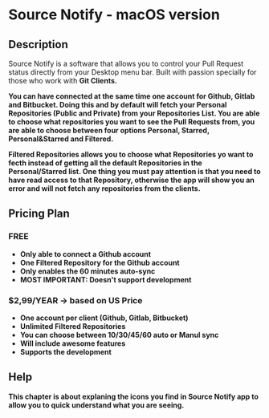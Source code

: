 # Source Notify - macOS version

## Description
Source Notify is a software that allows you to control your Pull Request status directly from your Desktop menu bar. Built with passion specially for those who work with <b>Git Clients<b/>.
  
  You can have connected at the same time one account for <b>Github, Gitlab and Bitbucket<b/>. Doing this and by default will fetch your <b>Personal<b/> Repositories (Public and Private) from your Repositories List. You are able to choose what repositories you want to see the Pull Requests from, you are able to choose between four options <b>Personal, Starred, Personal&Starred and Filtered</b>.
  
  Filtered Repositories allows you to choose what Repositories yo want to fecth instead of getting all the default Repositories in the Personal/Starred list. One thing you must pay attention is that you need to have read access to that Repository, otherwise the app will show you an error and will not fetch any repositories from the clients.
  

## Pricing Plan
 ### FREE
  - Only able to connect a Github account
  - One Filtered Repository for the Github account
  - Only enables the 60 minutes auto-sync
  - MOST IMPORTANT: Doesn't support development
  
  ### <b>$2,99/YEAR</b> -> based on US Price
  - One account per client (Github, Gitlab, Bitbucket)
  - Unlimited Filtered Repositories
  - You can choose between 10/30/45/60 auto or Manul sync
  - Will include awesome features
  - Supports the development
  
  
## Help
  This chapter is about explaning the icons you find in Source Notify app to allow you to quick understand what you are seeing.
  
  
  
  
